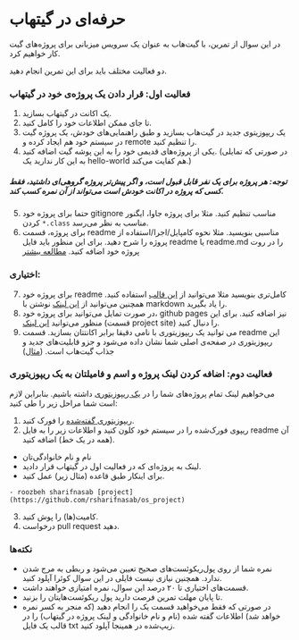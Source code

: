 # حرفه‌ای در گیتهاب

در این سوال از تمرین، با گیت‌هاب به عنوان یک سرویس میزبانی برای پروژه‌های گیت کار خواهیم کرد.

دو فعالیت مختلف باید برای این تمرین انجام دهید.
### فعالیت اول: قرار دادن یک پروژه‌ی خود در گیتهاب
1. یک اکانت در گیتهاب بسازید.
2. تا جای ممکن اطلاعات خود را کامل کنید.
3. یک ریپوزیتوی جدید در گیت‌هاب بسازید و طبق راهنمایی‌های خودش، یک پروژه گیت در سیستم خود هم ایجاد کرده و remote را تنظیم کنید.
4. یکی از پروژه‌های قدیمی خود را به این پوشه گیت اضافه کنید. (در صورتی که تمایلی به این کار ندارید یک hello-world هم کفایت می‌کند.)
##### توجه: هر پروژه برای یک نفر قابل قبول است، و اگر پیش‌تر پروژه گروهی‌ای داشتید، فقط کسی که پروژه در اکانت خودش است می‌تواند از آن نمره کسب کند.
5. حتما برای پروژه خود gitignore مناسب تنظیم کنید. مثلا برای پروژه جاوا، ایگنور کردن `*.class` مناسب به نظر می‌رسد.
6. برای پروژه، قسمت readme مناسبی بنویسید. مثلا نحوه کامپایل/اجرا/استفاده از پروژه را شرح دهید. برای این منظور باید فایل readme یا readme.md را در روت پروژه خود اضافه کنید. [مطالعه بیشتر](https://docs.github.com/en/github/creating-cloning-and-archiving-repositories/about-readmes)
### اختیاری:
7. برای پروژه خود readme کامل‌تری بنویسید مثلا می‌توانید از [این قالب](https://github.com/othneildrew/Best-README-Template) استفاده کنید. همچنین می‌توانید از [این لینک](https://guides.github.com/features/mastering-markdown/) نوشتن با markdown را یاد بگیرید.
7. در صورت تمایل می‌توانید برای پروژه خود،  github pages نیز اضافه کنید. برای این منظور می‌توانید [این لینک](https://pages.github.com/) (قسمت project site) را دنبال کنید.
8. می توانید یک ریپوزیتوری با نامی دقیقا برابر اکانتتان بسازید. قسمت readme این ریپوزیتوری در صفحه‌ی اصلی شما نشان داده می‌شود و جزو قابلیت‌های جدید و جذاب گیت‌هاب است. ([مثال](https://github.com/1995parham/1995parham))

### فعالیت دوم: اضافه کردن لینک پروژه و اسم و فامیلتان به یک ریپوزیتوری
می‌خواهیم لینک تمام پروژه‌های شما را در [یک ریپوزیتوری](https://github.com/SBU-CE/IE-students) داشته باشیم. بنابراین لازم است شما مراحل زیر را طی کنید:
1. [ریپوزیتوری گفته‌شده](https://github.com/SBU-CE/IE-students) را فورک کنید.
2. ریپوی فورک‌شده را در سیستم خود کلون کنید و اطلاعات زیر را به فایل readme آن (همه در یک خط) اضافه کنید.
  + نام و نام خانوادگی‌تان
  + لینک به پروژه‌ای که در فعالیت اول در گیتهاب قرار دادید.
  + برای اینکار طبق قاعده (مثال زیر) عمل کنید.

```
- roozbeh sharifnasab [project](https://github.com/rsharifnasab/os_project) 
```
3. کامیت‌(ها) را پوش کنید. 
4. درخواست pull request دهید.

### نکته‌ها
+ نمره شما از روی پول‌ریکوئست‌های صحیح تعیین می‌شود و ربطی به مرج شدن ندارد. همچنین نیازی نیست فایلی در این سوال کوئرا آپلود کنید.
+ قسمت‌های اختیاری تا ۲۰ درصد این سوال، نمره امتیازی خواهند داشت.
+ تا پایان مهلت تمرین فرصت دارید پول ریکوئست‌هایتان را بزنید.
+ در صورتی که فقط می‌خواهید قسمت یک را انجام دهید (که منجر به کسر نمره خواهد شد) اطلاعات گفته شده (نام و نام خانوادگی و لینک پروژه در گیتهاب) را در قالب یک فایل txt زیپ‌شده در همینجا آپلود کنید.
